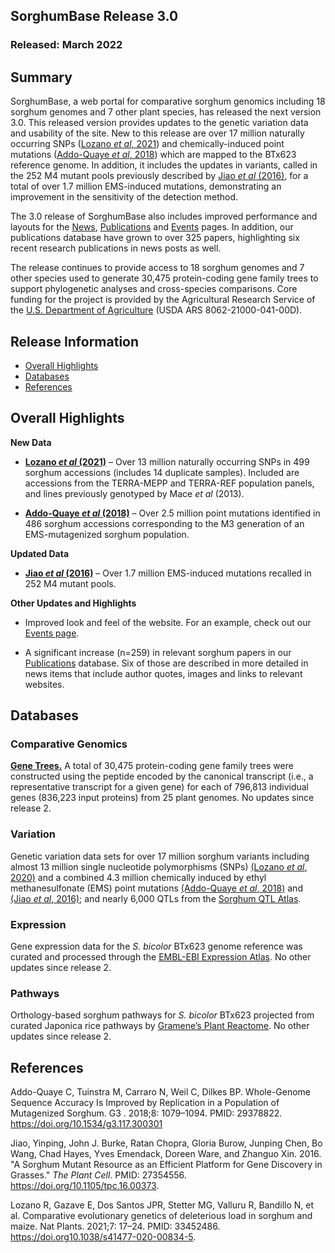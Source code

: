 ## SorghumBase Release 3.0
### Released: March 2022
## Summary
SorghumBase, a web portal for comparative sorghum genomics including 18 sorghum genomes and 7 other plant species, has released the next version 3.0. This released version provides updates to the genetic variation data and usability of the site. New to this release are over 17 million naturally occurring SNPs ([Lozano _et al_, 2021](https://www.sorghumbase.org/post/comparative-analysis-of-deleterious-mutations-in-sorghum-versus-maize)) and chemically-induced point mutations ([Addo-Quaye _et al_, 2018](https://www.sorghumbase.org/post/an-improved-high-resolution-method-for-the-in-silico-detection-of-ems-induced-mutations-in-sorghum-mutant-populations-2)) which are mapped to the BTx623 reference genome. In addition, it includes the updates in  variants, called in the 252 M4 mutant pools previously described by [Jiao _et al_ (2016)](https://sorghumbase.org/paper/a-sorghum-mutant-resource-as-an-efficient-platform-for-gene-discovery-in-grasses), for a total of over 1.7 million EMS-induced mutations, demonstrating an improvement in the sensitivity of the detection method.

The 3.0 release of SorghumBase also includes improved performance and layouts for the [News](https://www.sorghumbase.org/posts?categories=news), [Publications](https://www.sorghumbase.org/publications) and [Events](https://www.sorghumbase.org/events) pages. In addition, our publications database have grown to over 325 papers, highlighting six recent research publications in news posts as well.

The release continues to provide access to 18 sorghum genomes and 7 other species used to generate 30,475 protein-coding gene family trees to support phylogenetic analyses and cross-species comparisons. Core funding for the project is provided by the Agricultural Research Service of the [U.S. Department of Agriculture](http://www.usda.gov/) (USDA ARS 8062-21000-041-00D).

## Release Information
- [Overall Highlights](#overall-highlights)
- [Databases](#databases)
- [References](#references)

## Overall Highlights

**New Data**

   * **[Lozano _et al_ (2021)](https://sorghumbase.org/post/Comparative-Analysis-of-Deleterious-Mutations-in-Sorghum-versus-Maize)** – Over 13 million naturally occurring SNPs in 499 sorghum accessions (includes 14 duplicate samples). Included are accessions from the TERRA-MEPP and TERRA-REF population panels, and lines previously genotyped by Mace _et al_ (2013).

- **[Addo-Quaye _et al_ (2018)](https://www.sorghumbase.org/post/an-improved-high-resolution-method-for-the-in-silico-detection-of-ems-induced-mutations-in-sorghum-mutant-populations-2)** – Over 2.5 million point mutations identified in 486 sorghum accessions corresponding to the M3 generation of an EMS-mutagenized sorghum population.


**Updated Data**

- **[Jiao _et al_ (2016)](https://sorghumbase.org/paper/a-sorghum-mutant-resource-as-an-efficient-platform-for-gene-discovery-in-grasses)** – Over 1.7 million EMS-induced mutations recalled in 252 M4 mutant pools.


**Other Updates and Highlights**

- Improved look and feel of the website. For an example, check out our [Events page](https://www.sorghumbase.org/events).

- A significant increase (n=259) in relevant sorghum papers in our [Publications](https://www.sorghumbase.org/publications) database. Six of those are described in more detailed in news items that include author quotes, images and links to relevant websites.


## Databases
### Comparative Genomics

[**Gene Trees.**](https://ensembl.sorghumbase.org/prot_tree_stats.html) A total of
30,475 protein-coding gene family trees were constructed using the peptide encoded by
the canonical transcript (i.e., a representative transcript for a given gene) for each
of 796,813 individual genes (836,223 input proteins) from 25 plant genomes. No updates since release 2.

### Variation

Genetic variation data sets for over 17 million sorghum variants including almost 13 million single nucleotide
polymorphisms (SNPs) [(Lozano _et al_, 2020)](https://sorghumbase.org/paper/comparative-evolutionary-genetics-of-deleterious-load-in-sorghum-and-maize) and a combined 4.3 million chemically induced by ethyl methanesulfonate (EMS) point mutations [(Addo-Quaye _et al_, 2018)](https://www.sorghumbase.org/paper/19942) and [(Jiao _et al_, 2016)](https://sorghumbase.org/paper/a-sorghum-mutant-resource-as-an-efficient-platform-for-gene-discovery-in-grasses); and nearly 6,000 QTLs from the [Sorghum QTL Atlas](https://aussorgm.org.au/).

### Expression

Gene expression data for the _S. bicolor_ BTx623 genome reference was curated and
processed through the [EMBL-EBI Expression Atlas](https://www.ebi.ac.uk/gxa/plant/experiments). No other updates since release 2.

### Pathways

Orthology-based sorghum pathways for _S. bicolor_ BTx623 projected from curated Japonica rice pathways by [Gramene’s Plant Reactome](http://gramene.org/). No other updates since release 2.

## References

Addo-Quaye C, Tuinstra M, Carraro N, Weil C, Dilkes BP. Whole-Genome Sequence Accuracy Is Improved by Replication in a Population of Mutagenized Sorghum. G3 . 2018;8: 1079–1094. 
PMID: 29378822. https://doi.org/10.1534/g3.117.300301

Jiao, Yinping, John J. Burke, Ratan Chopra, Gloria Burow, Junping Chen, Bo Wang, Chad Hayes, Yves Emendack, Doreen Ware, and Zhanguo Xin. 2016.
"A Sorghum Mutant Resource as an Efficient Platform for Gene Discovery in Grasses."
*The Plant Cell*.
PMID: 27354556. https://doi.org/10.1105/tpc.16.00373.

Lozano R, Gazave E, Dos Santos JPR, Stetter MG, Valluru R, Bandillo N, et al. Comparative evolutionary genetics of deleterious load in sorghum and maize. Nat Plants. 2021;7: 17–24. 
PMID: 33452486. https://doi.org10.1038/s41477-020-00834-5.
